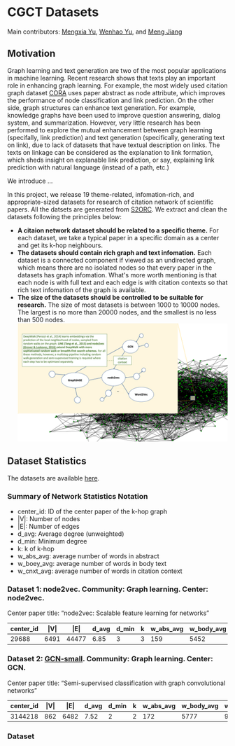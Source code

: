 # CGCT Datasets
Main contributors: [Mengxia Yu](myu2@nd.edu), [Wenhao Yu](wyu1@nd.edu), and [Meng Jiang](mjiang2@nd.edu)

## Motivation
Graph learning and text generation are two of the most popular applications in machine learning. Recent research shows that texts play an important role in enhancing graph learning. For example, the most widely used citation graph dataset [CORA](https://relational.fit.cvut.cz/dataset/CORA) uses paper abstract as node attribute, which improves the performance of node classification and link prediction. On the other side, graph structures can enhance text generation. For example, knowledge graphs have been used to improve question answering, dialog system, and summarization. However, very little research has been performed to explore the mutual enhancement between graph learning (specifally, link prediction) and text generation (specifically, generating text on link), due to lack of datasets that have textual description on links. The texts on linkage can be considered as the explanation to link formation, which sheds insight on explanable link prediction, or say, explaining link prediction with natural language (instead of a path, etc.)

We introduce ...

In this project, we release 19 theme-related, infomation-rich, and appropriate-sized datasets for research of citation network of scientific papers. All the datsets are generated from [S2ORC](https://github.com/allenai/s2orc). We extract and clean the datasets following the principles below:

- **A citaion network dataset should be related to a specific theme.** For each dataset, we take a typical paper in a specific domain as a center and get its k-hop neighbours.
- **The datasets should contain rich graph and text infomation.**  Each dataset is a connected component if viewed as an undirected graph, which means there are no isolated nodes so that every paper in the datasets has graph infomation. What's more worth mentioning is that each node is with full text and each edge is with citation contexts so that rich text infomation of the graph is available.
- **The size of the datasets should be controlled to be suitable for research.** The size of most datasets is between 1000 to 10000 nodes. The largest is no more than 20000 nodes, and the smallest is no less than 500 nodes.
![graph example](./resources/graph_example_1.png)

## Dataset Statistics
The datasets are available [here](https://drive.google.com/drive/folders/1MPA93HmyHX_unV0vME91-6O4u1PkQf27?usp=sharing).

### Summary of Network Statistics Notation
- center_id: ID of the center paper of the k-hop graph
- \|V\|: Number of  nodes
- \|E\|: Number of edges
- d_avg: Average degree (unweighted)
- d_min: Minimum degree
- k: k of k-hop
- w_abs_avg: average number of words in abstract
- w_boey_avg: average number of words in body text
- w_cnxt_avg: average number of words in citation context

### Dataset 1: node2vec. Community: Graph learning. Center: node2vec.
Center paper title: “node2vec: Scalable feature learning for networks”

| center_id | \|V\| | \|E\| | d_avg | d_min | k | w_abs_avg | w_body_avg | w_cnxt_avg |
|------------|-------|-------|-------|-------|---|-----------|------------|------------|
| 29688     |  6491    | 44477 | 6.85  |  3     |  3 |       159    |    5452        |       96     |


### Dataset 2: [GCN-small](https://github.com/dmsquare/CiteExplainer/tree/master/CGCT-GCN-small). Community: Graph learning. Center: GCN.

Center paper title: “Semi-supervised classification with graph convolutional networks”

| center_id | \|V\| | \|E\| | d_avg | d_min | k | w_abs_avg | w_body_avg | w_cnxt_avg |
|------------|-------|-------|-------|-------|---|-----------|------------|------------|
| 3144218  |  862    |  6482  | 7.52  |  2     |  2 |       172    |    5777        |       94     |

### Dataset 





